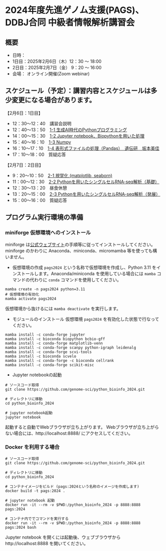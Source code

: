 # 2024年度先進ゲノム支援(PAGS)、DDBJ合同 中級者情報解析講習会

## 概要
- 日時：
- 1日目：2025年2月6日（木）12：30 ～ 18:00
- 2日目：2025年2月7日（金） 9：20 〜 16:00
- 会場：
    オンライン開催(Zoom webinar)

## スケジュール（予定）：講習内容とスケジュールは多少変更になる場合があります。
【2月6日：1日目】
- 12：30～12：40　講習会説明
- 12：40～13：50　[1-1 生成AI時代のPythonプログラミング](https://github.com/genome-sci/python_bioinfo_2024/tree/main/1-1)
- 14：00～15：30　[1-2 Jupyter notebook、Biopythonを用いた処理](https://github.com/genome-sci/python_bioinfo_2024/tree/main/1-2)
- 15：40～16：10　[1-3 Numpy](https://github.com/genome-sci/python_bioinfo_2024/tree/main/1-3)
- 16：10～17：10　[1-4 表形式ファイルの処理（Pandas）　遺伝研　坂本美佳](https://github.com/genome-sci/python_bioinfo_2024/tree/main/1-4)
- 17：10～18：00　質疑応答

【2月7日：2日目】
- 9：20〜10：50　[2-1 視覚化 (matplotlib, seaborn)](https://github.com/genome-sci/python_bioinfo_2024/tree/main/2-1)
- 11：00〜12：30　[2-2 Pythonを用いたシングルセルRNA-seq解析（基礎）](https://github.com/genome-sci/python_bioinfo_2024/tree/main/2-2)
- 12：30〜13：20　昼食休憩
- 13：20〜15：00　[2-3 Pythonを用いたシングルセルRNA-seq解析（発展）](https://github.com/genome-sci/python_bioinfo_2024/tree/main/2-3)
- 15：00～16：00　質疑応答


## プログラム実行環境の準備

### miniforge 仮想環境へのインストール
miniforge は[公式ウェブサイト](https://github.com/conda-forge/miniforge)の手順等に従ってインストールしてください。miniforge のかわりに Anaconda、miniconda、micromamba 等を使っても構いません。

- 仮想環境の作成
`pags2024` という名称で仮想環境を作成し、Python 3.11 をインストールします。Anaconda/miniconda を使用している場合には `mamba` コマンドの代わりに `conda` コマンドを使用してください。
```
mamba create -n pags2024 python=3.11
# 仮想環境の有効化
mamba activate pags2024
```
仮想環境から抜けるには `mamba deactivate` を実行します。

- モジュールのインストール
仮想環境 `pags2024` を有効化した状態で行なってください。
```
mamba install -c conda-forge jupyter
mamba install -c bioconda biopython bcbio-gff
mamba install -c conda-forge matplotlib-venn
mamba install -c conda-forge scanpy python-igraph leidenalg
mamba install -c conda-forge scvi-tools
mamba install -c bioconda scvelo
mamba install -c conda-forge -c bioconda cellrank
mamba install -c conda-forge scikit-misc
```

- Jupyter notebookの起動
```
# ソースコード取得
git clone https://github.com/genome-sci/python_bioinfo_2024.git

# ディレクトリに移動
cd python_bioinfo_2024

# jupyter notebook起動
jupyter notebook
```
起動すると自動でWebブラウザが立ち上がります。
Webブラウザが立ち上がらない場合には、http://localhost:8888/ にアクセスしてください。

### Docker を利用する場合
```
# ソースコード取得
git clone https://github.com/genome-sci/python_bioinfo_2024.git

# ディレクトリに移動
cd python_bioinfo_2024

# コンテナイメージをビルド (pags:2024という名称のイメージを作成します)
docker build -t pags:2024 .

# jupyter notebook 起動
docker run -it --rm -v $PWD:/python_bioinfo_2024 -p 8888:8888 pags:2024

# コンテナ内ででコマンドを実行する
docker run -it --rm -v $PWD:/python_bioinfo_2024 -p 8888:8888 pags:2024 bash
```

Jupyter notebook を開くには起動後、ウェブブラウザから http://localhost:8888 を開いてください。

